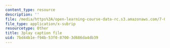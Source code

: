 ```yaml
---
content_type: resource
description: ''
file: /media/https%3A/open-learning-course-data-rc.s3.amazonaws.com/7-014-introductory-biology-spring-2005/7bd44b1ef94b53f087003d686da4db39_zIXGgyOwtUk.vtt
file_type: application/x-subrip
resourcetype: Other
title: 3play caption file
uid: 7bd44b1e-f94b-53f0-8700-3d686da4db39
---
```

